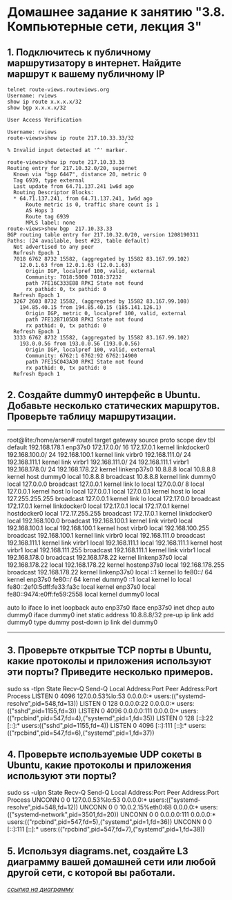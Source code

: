 # Домашнее задание к занятию "3.8. Компьютерные сети, лекция 3"
## 1. Подключитесь к публичному маршрутизатору в интернет. Найдите маршрут к вашему публичному IP
```
telnet route-views.routeviews.org
Username: rviews
show ip route x.x.x.x/32
show bgp x.x.x.x/32
```
```
User Access Verification

Username: rviews
route-views>show ip route 217.10.33.33/32
                                      ^
% Invalid input detected at '^' marker.

route-views>show ip route 217.10.33.33
Routing entry for 217.10.32.0/20, supernet
  Known via "bgp 6447", distance 20, metric 0
  Tag 6939, type external
  Last update from 64.71.137.241 1w6d ago
  Routing Descriptor Blocks:
  * 64.71.137.241, from 64.71.137.241, 1w6d ago
      Route metric is 0, traffic share count is 1
      AS Hops 3
      Route tag 6939
      MPLS label: none
route-views>show bgp  217.10.33.33
BGP routing table entry for 217.10.32.0/20, version 1208190311
Paths: (24 available, best #23, table default)
  Not advertised to any peer
  Refresh Epoch 1
  7018 6762 8732 15582, (aggregated by 15582 83.167.99.102)
    12.0.1.63 from 12.0.1.63 (12.0.1.63)
      Origin IGP, localpref 100, valid, external
      Community: 7018:5000 7018:37232
      path 7FE16C333E88 RPKI State not found
      rx pathid: 0, tx pathid: 0
  Refresh Epoch 1
  3267 2603 8732 15582, (aggregated by 15582 83.167.99.108)
    194.85.40.15 from 194.85.40.15 (185.141.126.1)
      Origin IGP, metric 0, localpref 100, valid, external
      path 7FE12B7105D8 RPKI State not found
      rx pathid: 0, tx pathid: 0
  Refresh Epoch 1
  3333 6762 8732 15582, (aggregated by 15582 83.167.99.102)
    193.0.0.56 from 193.0.0.56 (193.0.0.56)
      Origin IGP, localpref 100, valid, external
      Community: 6762:1 6762:92 6762:14900
      path 7FE15C043A30 RPKI State not found
      rx pathid: 0, tx pathid: 0
  Refresh Epoch 1
```
## 2. Создайте dummy0 интерфейс в Ubuntu. Добавьте несколько статических маршрутов. Проверьте таблицу маршрутизации.
***
root@lite:/home/arsen# routel
         target            gateway          source    proto    scope    dev tbl
        default      192.168.178.1                                  enp37s0 
    172.17.0.0/ 16                      172.17.0.1   kernel     linkdocker0 
 192.168.100.0/ 24                   192.168.100.1   kernel     link virbr0 
 192.168.111.0/ 24                   192.168.111.1   kernel     link virbr1 
 192.168.111.0/ 24   192.168.111.1                                   virbr1 
 192.168.178.0/ 24                  192.168.178.22   kernel     linkenp37s0 
       10.8.8.8              local        10.8.8.8   kernel     host dummy0 local
       10.8.8.8          broadcast        10.8.8.8   kernel     link dummy0 local
      127.0.0.0          broadcast       127.0.0.1   kernel     link     lo local
     127.0.0.0/ 8            local       127.0.0.1   kernel     host     lo local
      127.0.0.1              local       127.0.0.1   kernel     host     lo local
127.255.255.255          broadcast       127.0.0.1   kernel     link     lo local
     172.17.0.0          broadcast      172.17.0.1   kernel     linkdocker0 local
     172.17.0.1              local      172.17.0.1   kernel     hostdocker0 local
 172.17.255.255          broadcast      172.17.0.1   kernel     linkdocker0 local
  192.168.100.0          broadcast   192.168.100.1   kernel     link virbr0 local
  192.168.100.1              local   192.168.100.1   kernel     host virbr0 local
192.168.100.255          broadcast   192.168.100.1   kernel     link virbr0 local
  192.168.111.0          broadcast   192.168.111.1   kernel     link virbr1 local
  192.168.111.1              local   192.168.111.1   kernel     host virbr1 local
192.168.111.255          broadcast   192.168.111.1   kernel     link virbr1 local
  192.168.178.0          broadcast  192.168.178.22   kernel     linkenp37s0 local
 192.168.178.22              local  192.168.178.22   kernel     hostenp37s0 local
192.168.178.255          broadcast  192.168.178.22   kernel     linkenp37s0 local
            ::1                                      kernel              lo 
        fe80::/ 64                                   kernel         enp37s0 
        fe80::/ 64                                   kernel          dummy0 
            ::1              local                   kernel              lo local
fe80::2ef0:5dff:fe33:fa3c              local                   kernel         enp37s0 local
fe80::9474:e0ff:fe59:2558              local                   kernel          dummy0 local

auto lo
iface lo inet loopback
auto enp37s0
iface enp37s0 inet dhcp
auto dummy0
iface dummy0 inet static
        address 10.8.8.8/32
        pre-up ip link add dummy0 type dummy
        post-down ip link del dummy0
***

## 3. Проверьте открытые TCP порты в Ubuntu, какие протоколы и приложения используют эти порты? Приведите несколько примеров.
sudo ss -tlpn
State         Recv-Q        Send-Q               Local Address:Port               Peer Address:Port       Process
LISTEN        0             4096                 127.0.0.53%lo:53                      0.0.0.0:*           users:(("systemd-resolve",pid=548,fd=13))
LISTEN        0             128                        0.0.0.0:22                      0.0.0.0:*           users:(("sshd",pid=1155,fd=3))
LISTEN        0             4096                       0.0.0.0:111                     0.0.0.0:*           users:(("rpcbind",pid=547,fd=4),("systemd",pid=1,fd=35))
LISTEN        0             128                           [::]:22                         [::]:*           users:(("sshd",pid=1155,fd=4))
LISTEN        0             4096                          [::]:111                        [::]:*           users:(("rpcbind",pid=547,fd=6),("systemd",pid=1,fd=37))

## 4. Проверьте используемые UDP сокеты в Ubuntu, какие протоколы и приложения используют эти порты?
 sudo ss -ulpn
State         Recv-Q        Send-Q                Local Address:Port               Peer Address:Port       Process
UNCONN        0             0                     127.0.0.53%lo:53                      0.0.0.0:*           users:(("systemd-resolve",pid=548,fd=12))
UNCONN        0             0                    10.0.2.15%eth0:68                      0.0.0.0:*           users:(("systemd-network",pid=3501,fd=20))
UNCONN        0             0                           0.0.0.0:111                     0.0.0.0:*           users:(("rpcbind",pid=547,fd=5),("systemd",pid=1,fd=36))
UNCONN        0             0                              [::]:111                        [::]:*           users:(("rpcbind",pid=547,fd=7),("systemd",pid=1,fd=38))

## 5. Используя diagrams.net, создайте L3 диаграмму вашей домашней сети или любой другой сети, с которой вы работали. 
 [*ссылка на диаграмму*](https://drive.google.com/file/d/1ZdazPz2Ul7uFivf-vcxrQhOsDqHdPfER/view?usp=sharing)
 
